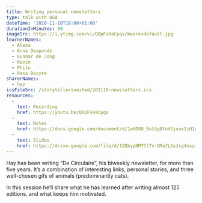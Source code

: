 ```yaml
---
title: Writing personal newsletters
type: talk with Q&A
dateTime: '2020-11-10T16:00+01:00'
durationInMinutes: 60
imageSrc: https://i.ytimg.com/vi/Q0pFsHaCpqs/maxresdefault.jpg
learnerNames:
  - Alexa
  - Anna Desponds
  - Gunnar de Jong
  - Kevin
  - Philo
  - Rasa Bocyte
sharerNames: 
  - hay
icsFileSrc: /storytellersunited/201110-newsletters.ics
resources:
  -
    text: Recording
    href: https://youtu.be/Q0pFsHaCpqs
  -
    text: Notes
    href: https://docs.google.com/document/d/1wXD9D_9ulGg0YoVGjvoxIjHIoA2ZP4jipH8iCOUpfPc/edit
  -
    text: Slides
    href: https://drive.google.com/file/d/1ZQkypNMTClTv-OMa7L5sJcg4nxyiLSQV/view
---
```


Hay has been writing “De Circulaire”, his biweekly newsletter, for more than five years. It’s a combination of interesting links, personal stories, and three well-chosen gifs of animals (predominantly cats). 
<!--more-->
In this session he’ll share what he has learned after writing almost 125 editions, and what keeps him motivated.
